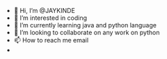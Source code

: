 - 👋 Hi, I’m @JAYKINDE
- 👀 I’m interested in coding
- 🌱 I’m currently learning java and python language
- 💞️ I’m looking to collaborate on any work on python
- 📫 How to reach me email
- 

<!---
JAYKINDE/JAYKINDE is a ✨ special ✨ repository because its `README.md` (this file) appears on your GitHub profile.
You can click the Preview link to take a look at your changes.
--->
